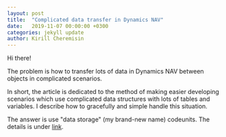 ```yaml
---
layout: post
title:  "Complicated data transfer in Dynamics NAV"
date:   2019-11-07 00:00:00 +0300
categories: jekyll update
author: Kirill Cheremisin
---
```


Hi there!

The problem is how to transfer lots of data in Dynamics NAV between objects in complicated scenarios.

In short, the article is dedicated to the method of making easier developing scenarios which use complicated data structures with lots of tables and variables. I describe how to gracefully and simple handle this situation.

The answer is use "data storage" (my brand-new name) codeunits. The details is under [link][medium-link].

[medium-link]: https://medium.com/@cheremisin_k/complicated-data-transfer-in-dynamics-nav-d519f3797565?source=friends_link&sk=1b55b7ac2c369981deb95ca4d1260eec